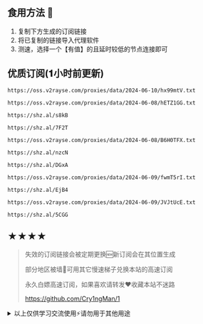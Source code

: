 ## 食用方法 🍖
1. 复制下方生成的订阅链接
2. 将已复制的链接导入代理软件
3. 测速，选择一个【有值】的且延时较低的节点连接即可

## 优质订阅(𝟏小时前更新)
```
https://oss.v2rayse.com/proxies/data/2024-06-10/hx99mtV.txt
```
```
https://oss.v2rayse.com/proxies/data/2024-06-08/hETZ1GG.txt
```
```
https://shz.al/s8kB
```
```
https://shz.al/7F2T
```
```
https://oss.v2rayse.com/proxies/data/2024-06-08/B6H0TFX.txt
```
```
https://shz.al/nzcN
```
```
https://shz.al/DGxA
```
```
https://oss.v2rayse.com/proxies/data/2024-06-09/fwmT5rI.txt
```
```
https://shz.al/EjB4
```
```
https://oss.v2rayse.com/proxies/data/2024-06-09/JVJtUcE.txt
```
```
https://shz.al/5CGG
```

## ★★★★
> 失效的订阅链接会被定期更换🆕新订阅会在其位置生成
> 
> 部分地区被墙🚫可用其它慢速梯子兑换本站的高速订阅
>
> 永久白嫖高速订阅，如果喜欢请转发❤️收藏本站不迷路
>
> https://github.com/Cry1ngMan/1

<details>
<summary>以上仅供学习交流使用⚡️请勿用于其他用途</summary>

&nbsp;
> [![Star History Chart](https://api.star-history.com/svg?repos=Cry1ngMan/1&type=Date)](https://star-history.com/#Cry1ngMan/1&Date)

[![GitHub stars](https://img.shields.io/github/stars/Cry1ngMan/1.svg?style=social&label=Stars)](https://github.com/Cry1ngMan/1/stargazers)
<img src="https://komarev.com/ghpvc/?username=Cry1ngMan&label=Views&color=0e75b6&style=flat" alt="访问量统计" />
</details>
